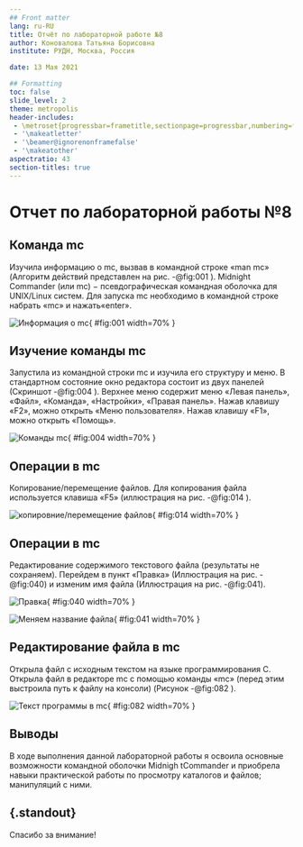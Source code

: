 ```yaml
---
## Front matter
lang: ru-RU
title: Отчёт по лабораторной работе №8
author: Коновалова Татьяна Борисовна
institute: РУДН, Москва, Россия

date: 13 Мая 2021

## Formatting
toc: false
slide_level: 2
theme: metropolis
header-includes: 
 - \metroset{progressbar=frametitle,sectionpage=progressbar,numbering=fraction}
 - '\makeatletter'
 - '\beamer@ignorenonframefalse'
 - '\makeatother'
aspectratio: 43
section-titles: true
---
```


# Отчет по лабораторной работы №8

## Команда mc

Изучила информацию о mc, вызвав в командной строке «man mc» (Алгоритм действий представлен на рис. -@fig:001 ). Midnight Commander (или mc) − псевдографическая командная оболочка для UNIX/Linux систем. Для запуска mc необходимо в командной строке набрать «mc» и нажать«enter».

![Информация о mc](image8P/1.png){ #fig:001 width=70% }

## Изучение команды mc

Запустила из командной строки mc и изучила его структуру и меню. В стандартном состояние окно редактора состоит из двух панелей (Скриншот -@fig:004 ). Верхнее меню содержит меню «Левая панель», «Файл», «Команда», «Настройки», «Правая панель». Нажав клавишу «F2», можно открыть «Меню пользователя». Нажав клавишу «F1», можно открыть «Помощь».

![Команды mc](image8P/4.png){ #fig:004 width=70% }

## Операции в mc

Копирование/перемещение файлов. Для копирования файла используется клавиша «F5» (иллюстрация на рис. -@fig:014 ).
	
![копировние/перемещение файлов](image8P/14.png){ #fig:014 width=70% }

## Операции в mc

Редактирование содержимого текстового файла (результаты не сохраняем). Перейдем в пункт «Правка» (Иллюстрация на рис. -@fig:040) и изменим имя файла (Иллюстрация на рис. -@fig:041).

![Правка](image8P/40.png){ #fig:040 width=70% }


![Меняем название файла](image8P/41.png){ #fig:041 width=70% }

## Редактирование файла в mc

Открыла файл с исходным текстом на языке программирования С. Открыла файл в редакторе mc с помощью команды «mc» (перед этим выстроила путь к файлу на консоли) (Рисунок -@fig:082 ).

![Текст программы в mc](image8P/82.png){ #fig:082 width=70% }

## Выводы

В ходе выполнения данной лабораторной работы я освоила основные возможности командной оболочки Midnigh tCommander и приобрела навыки практической работы по просмотру каталогов и файлов; манипуляций с ними.

## {.standout}

Спасибо за внимание!
